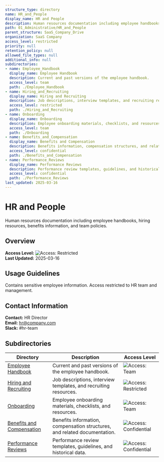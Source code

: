 ```yaml
---
structure_type: directory
name: HR_and_People
display_name: HR and People
description: Human resources documentation including employee handbooks, hiring resources, benefits information, and team policies.
path: 01_Administrative/HR_and_People
parent_structure: SaaS_Company_Drive
organization: SaaS Company
access_level: restricted
priority: null
retention_policy: null
allowed_file_types: null
additional_info: null
subdirectories:
- name: Employee_Handbook
  display_name: Employee Handbook
  description: Current and past versions of the employee handbook.
  access_level: team
  path: ./Employee_Handbook
- name: Hiring_and_Recruiting
  display_name: Hiring and Recruiting
  description: Job descriptions, interview templates, and recruiting resources.
  access_level: restricted
  path: ./Hiring_and_Recruiting
- name: Onboarding
  display_name: Onboarding
  description: Employee onboarding materials, checklists, and resources.
  access_level: team
  path: ./Onboarding
- name: Benefits_and_Compensation
  display_name: Benefits and Compensation
  description: Benefits information, compensation structures, and related documentation.
  access_level: confidential
  path: ./Benefits_and_Compensation
- name: Performance_Reviews
  display_name: Performance Reviews
  description: Performance review templates, guidelines, and historical data.
  access_level: confidential
  path: ./Performance_Reviews
last_updated: 2025-03-16
---
```


# HR and People

Human resources documentation including employee handbooks, hiring resources, benefits information, and team policies.

## Overview

**Access Level:** ![Access: Restricted](https://img.shields.io/badge/Access-Restricted-yellow)  
**Last Updated:** 2025-03-16  

## Usage Guidelines

Contains sensitive employee information. Access restricted to HR team and management.


## Contact Information

**Contact:** HR Director  
**Email:** hr@company.com  
**Slack:** #hr-team  

## Subdirectories

| Directory | Description | Access Level |
|-----------|-------------|--------------|
| [Employee Handbook](./Employee_Handbook/) | Current and past versions of the employee handbook. | ![Access: Team](https://img.shields.io/badge/Access-Team-blue) |
| [Hiring and Recruiting](./Hiring_and_Recruiting/) | Job descriptions, interview templates, and recruiting resources. | ![Access: Restricted](https://img.shields.io/badge/Access-Restricted-yellow) |
| [Onboarding](./Onboarding/) | Employee onboarding materials, checklists, and resources. | ![Access: Team](https://img.shields.io/badge/Access-Team-blue) |
| [Benefits and Compensation](./Benefits_and_Compensation/) | Benefits information, compensation structures, and related documentation. | ![Access: Confidential](https://img.shields.io/badge/Access-Confidential-red) |
| [Performance Reviews](./Performance_Reviews/) | Performance review templates, guidelines, and historical data. | ![Access: Confidential](https://img.shields.io/badge/Access-Confidential-red) |
